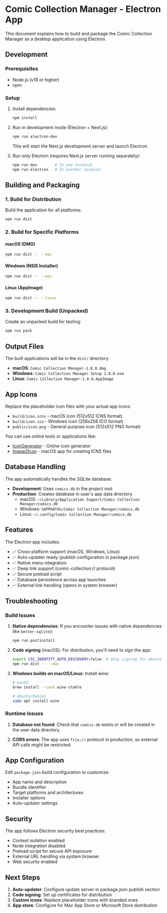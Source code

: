 # Comic Collection Manager - Electron App

This document explains how to build and package the Comic Collection Manager as a desktop application using Electron.

## Development

### Prerequisites
- Node.js (v18 or higher)
- npm

### Setup
1. Install dependencies:
   ```bash
   npm install
   ```

2. Run in development mode (Electron + Next.js):
   ```bash
   npm run electron-dev
   ```
   This will start the Next.js development server and launch Electron.

3. Run only Electron (requires Next.js server running separately):
   ```bash
   npm run dev        # In one terminal
   npm run electron   # In another terminal
   ```

## Building and Packaging

### 1. Build for Distribution
Build the application for all platforms:
```bash
npm run dist
```

### 2. Build for Specific Platforms

#### macOS (DMG)
```bash
npm run dist -- --mac
```

#### Windows (NSIS Installer)
```bash
npm run dist -- --win
```

#### Linux (AppImage)
```bash
npm run dist -- --linux
```

### 3. Development Build (Unpacked)
Create an unpacked build for testing:
```bash
npm run pack
```

## Output Files

The built applications will be in the `dist/` directory:

- **macOS**: `Comic Collection Manager-1.0.0.dmg`
- **Windows**: `Comic Collection Manager Setup 1.0.0.exe`
- **Linux**: `Comic Collection Manager-1.0.0.AppImage`

## App Icons

Replace the placeholder icon files with your actual app icons:

- `build/icon.icns` - macOS icon (512x512 ICNS format)
- `build/icon.ico` - Windows icon (256x256 ICO format)
- `public/icon.png` - General purpose icon (512x512 PNG format)

You can use online tools or applications like:
- [IconGenerator](https://icon.kitchen/) - Online icon generator
- [Image2Icon](http://www.img2icnsapp.com/) - macOS app for creating ICNS files

## Database Handling

The app automatically handles the SQLite database:

- **Development**: Uses `comics.db` in the project root
- **Production**: Creates database in user's app data directory
  - macOS: `~/Library/Application Support/Comic Collection Manager/comics.db`
  - Windows: `%APPDATA%/Comic Collection Manager/comics.db`
  - Linux: `~/.config/Comic Collection Manager/comics.db`

## Features

The Electron app includes:

- ✅ Cross-platform support (macOS, Windows, Linux)
- ✅ Auto-updater ready (publish configuration in package.json)
- ✅ Native menu integration
- ✅ Deep link support (comic-collection:// protocol)
- ✅ Secure preload script
- ✅ Database persistence across app launches
- ✅ External link handling (opens in system browser)

## Troubleshooting

### Build Issues

1. **Native dependencies**: If you encounter issues with native dependencies like `better-sqlite3`:
   ```bash
   npm run postinstall
   ```

2. **Code signing** (macOS): For distribution, you'll need to sign the app:
   ```bash
   export CSC_IDENTITY_AUTO_DISCOVERY=false  # Skip signing for development
   npm run dist -- --mac
   ```

3. **Windows builds on macOS/Linux**: Install wine:
   ```bash
   # macOS
   brew install --cask wine-stable
   
   # Ubuntu/Debian
   sudo apt install wine
   ```

### Runtime Issues

1. **Database not found**: Check that `comics.db` exists or will be created in the user data directory.

2. **CORS errors**: The app uses `file://` protocol in production, so external API calls might be restricted.

## App Configuration

Edit `package.json` build configuration to customize:

- App name and description
- Bundle identifier
- Target platforms and architectures
- Installer options
- Auto-updater settings

## Security

The app follows Electron security best practices:

- Context isolation enabled
- Node integration disabled
- Preload script for secure API exposure
- External URL handling via system browser
- Web security enabled

## Next Steps

1. **Auto-updater**: Configure update server in package.json publish section
2. **Code signing**: Set up certificates for distribution
3. **Custom icons**: Replace placeholder icons with branded ones
4. **App store**: Configure for Mac App Store or Microsoft Store distribution